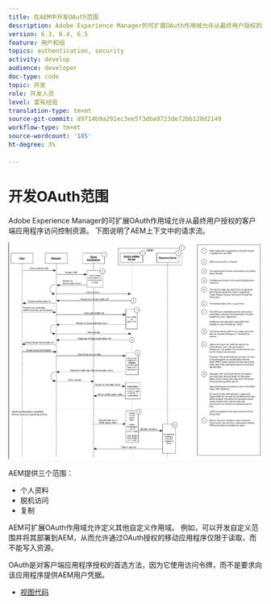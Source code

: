 ```yaml
---
title: 在AEM中开发OAuth范围
description: Adobe Experience Manager的可扩展OAuth作用域允许从最终用户授权的客户端应用程序访问控制资源。 下图说明了AEM上下文中的请求流。
version: 6.3, 6.4, 6.5
feature: 用户和组
topics: authentication, security
activity: develop
audience: developer
doc-type: code
topic: 开发
role: 开发人员
level: 富有经验
translation-type: tm+mt
source-git-commit: d9714b9a291ec3ee5f3dba9723de72bb120d2149
workflow-type: tm+mt
source-wordcount: '185'
ht-degree: 3%

---
```



# 开发OAuth范围

Adobe Experience Manager的可扩展OAuth作用域允许从最终用户授权的客户端应用程序访问控制资源。 下图说明了AEM上下文中的请求流。

![Oauth作用域流](./assets/oauth-code-sample-develop/oauth-scopes-flow.png)

AEM提供三个范围：

* 个人资料
* 脱机访问
* 复制

AEM可扩展OAuth作用域允许定义其他自定义作用域。 例如，可以开发自定义范围并将其部署到AEM，从而允许通过OAuth授权的移动应用程序仅限于读取，而不能写入资源。

OAuth是对客户端应用程序授权的首选方法，因为它使用访问令牌，而不是要求向该应用程序提供AEM用户凭据。

* [视图代码](https://github.com/Adobe-Consulting-Services/acs-aem-samples/blob/legacy/bundle/src/main/java/com/adobe/acs/samples/authentication/oauth/impl/SampleScopeWithPrivileges.java)
